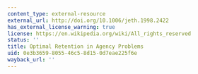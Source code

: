 ```yaml
---
content_type: external-resource
external_url: http://doi.org/10.1006/jeth.1998.2422
has_external_license_warning: true
license: https://en.wikipedia.org/wiki/All_rights_reserved
status: ''
title: Optimal Retention in Agency Problems
uid: 0e3b3659-8055-46c5-8d15-0d7eae225f6e
wayback_url: ''
---
```

